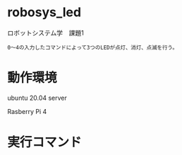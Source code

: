 # robosys_led

  ロボットシステム学　課題1
  
    0～4の入力したコマンドによって3つのLEDが点灯、消灯、点滅を行う。
    
# 動作環境

  ubuntu 20.04 server
  
  Rasberry Pi 4

# 実行コマンド

